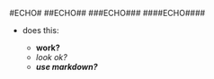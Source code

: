 #ECHO#
##ECHO##
###ECHO###
####ECHO####




- does this:

  -  **work?**
  - _look ok?_
  - ***use markdown?***
